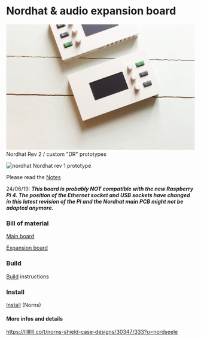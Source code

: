 # Nordhat & audio expansion board

![nordhat](hardware/images/510c58097f0b40acc58df217ebf5c39effdf3649.jpeg)
Nordhat Rev 2 / custom "DR" prototypes

![nordhat](hardware/images/21.jpg)
Nordhat rev 1 prototype

Please read the [Notes](hardware/notes.md)

24/06/19: ***This board is probably NOT compatible with the new Raspberry Pi 4. The position of the Ethernet socket and USB sockets have changed in this latest revision of the PI and the Nordhat main PCB might not be adapted anymore.*** 

### Bill of material
[Main board](hardware/bom/BOM_mainboard_nordhat.csv)

[Expansion board](hardware/bom/BOM_expansion_board_nordhat.csv)

### Build

[Build](hardware/build.md) instructions

### Install

[Install](files/install.md) (Norns)


#### More infos and details

https://llllllll.co/t/norns-shield-case-designs/30347/333?u=nordseele
